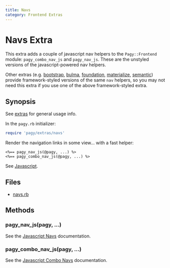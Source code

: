 ```yaml
---
title: Navs
category: Frontend Extras
---
```

# Navs Extra

This extra adds a couple of javascript nav helpers to the `Pagy::Frontend` module: `pagy_combo_nav_js` and `pagy_nav_js`. These are the unstyled versions of the javascript-powered nav helpers.

Other extras (e.g. [bootstrap](bootstrap.md), [bulma](bulma.md), [foundation](foundation.md), [materialize](materialize.md), [semantic](semantic.md)) provide framework-styled versions of the same `nav` helpers, so you may not need this extra if you use one of the above framework-styled extra.

## Synopsis

See [extras](/docs/extras.md) for general usage info.

In the `pagy.rb` initializer:

```ruby
require 'pagy/extras/navs'
```

Render the navigation links in some view...
with a fast helper:

```erb
<%== pagy_nav_js(@pagy, ...) %>
<%== pagy_combo_nav_js(@pagy, ...) %>
```

See [Javascript](../api/javascript.md).

## Files

- [navs.rb](https://github.com/ddnexus/pagy/blob/master/lib/pagy/extras/navs.rb)

## Methods

### pagy_nav_js(pagy, ...)

See the [Javascript Navs](/docs/api/javascript/navs.md) documentation.

### pagy_combo_nav_js(pagy, ...)

See the [Javascript Combo Navs](/docs/api/javascript/combo-navs.md) documentation.
